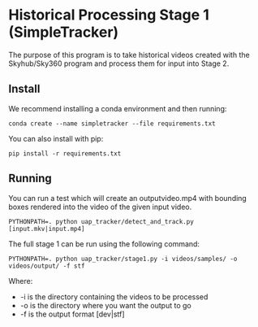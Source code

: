 # Historical Processing Stage 1 (SimpleTracker)

The purpose of this program is to take historical videos created with the Skyhub/Sky360 program and process them for input into Stage 2.

## Install

We recommend installing a conda environment and then running:

```conda create --name simpletracker --file requirements.txt```

You can also install with pip:

```pip install -r requirements.txt```

## Running

You can run a test which will create an outputvideo.mp4 with bounding boxes rendered into the video of the given input video.

```PYTHONPATH=. python uap_tracker/detect_and_track.py [input.mkv|input.mp4]```

The full stage 1 can be run using the following command:

```PYTHONPATH=. python uap_tracker/stage1.py -i videos/samples/ -o videos/output/ -f stf```

Where:

* -i is the directory containing the videos to be processed
* -o is the directory where you want the output to go
* -f is the output format [dev|stf]

